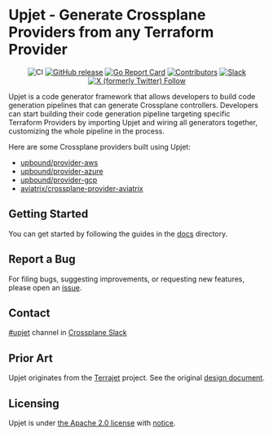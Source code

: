 <!--
SPDX-FileCopyrightText: 2023 The Crossplane Authors <https://crossplane.io>

SPDX-License-Identifier: CC-BY-4.0
-->

# Upjet - Generate Crossplane Providers from any Terraform Provider

<div align="center">

![CI](https://github.com/crossplane/upjet/workflows/CI/badge.svg)
[![GitHub release](https://img.shields.io/github/release/crossplane/upjet/all.svg)](https://github.com/crossplane/upjet/releases)
[![Go Report Card](https://goreportcard.com/badge/github.com/crossplane/upjet)](https://goreportcard.com/report/github.com/crossplane/upjet)
[![Contributors](https://img.shields.io/github/contributors/crossplane/upjet)](https://github.com/crossplane/upjet/graphs/contributors)
[![Slack](https://img.shields.io/badge/Slack-4A154B?logo=slack)](https://crossplane.slack.com/archives/C05T19TB729)
[![X (formerly Twitter) Follow](https://img.shields.io/twitter/follow/crossplane_io)](https://twitter.com/crossplane_io)

</div>

Upjet is a code generator framework that allows developers to build code
generation pipelines that can generate Crossplane controllers. Developers can
start building their code generation pipeline targeting specific Terraform
Providers by importing Upjet and wiring all generators together, customizing the
whole pipeline in the process.

Here are some Crossplane providers built using Upjet:

- [upbound/provider-aws](https://github.com/upbound/provider-aws)
- [upbound/provider-azure](https://github.com/upbound/provider-azure)
- [upbound/provider-gcp](https://github.com/upbound/provider-gcp)
- [aviatrix/crossplane-provider-aviatrix](https://github.com/Aviatrix/crossplane-provider-aviatrix)

## Getting Started

You can get started by following the guides in the [docs](docs/README.md)
directory.

## Report a Bug

For filing bugs, suggesting improvements, or requesting new features, please
open an [issue](https://github.com/crossplane/upjet/issues).

## Contact

[#upjet](https://crossplane.slack.com/archives/C05T19TB729) channel in
[Crossplane Slack](https://slack.crossplane.io)

## Prior Art

Upjet originates from the [Terrajet][terrajet] project. See the original
[design document][terrajet-design-doc].

## Licensing

Upjet is under [the Apache 2.0 license](LICENSE) with [notice](NOTICE).

[terrajet-design-doc]: https://github.com/crossplane/crossplane/blob/master/design/design-doc-terrajet.md
[terrajet]: https://github.com/crossplane/terrajet
